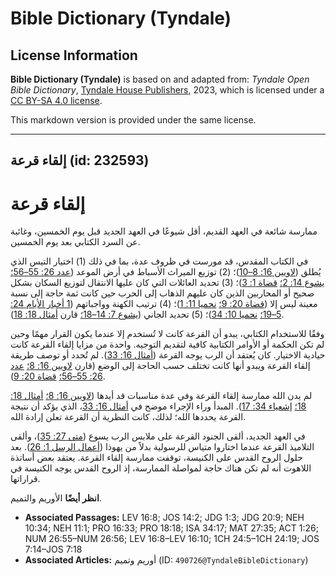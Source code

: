 # Bible Dictionary (Tyndale)

## License Information

**Bible Dictionary (Tyndale)** is based on and adapted from: _Tyndale Open Bible Dictionary_, [Tyndale House Publishers](https://tyndaleopenresources.com/), 2023, which is licensed under a [CC BY-SA 4.0 license](https://creativecommons.org/licenses/by-sa/4.0/legalcode.en).

This markdown version is provided under the same license.



--------------------------------

## إلقاء قرعة (id: 232593)

إلقاء قرعة
==========

ممارسة شائعة في العهد القديم، أقل شيوعًا في العهد الجديد قبل يوم الخمسين، وغائبة عن السرد الكتابي بعد يوم الخمسين.

في الكتاب المقدس، قد مورست في ظروف عدة، بما في ذلك (1\) اختيار التيس الذي يُطلق ([لاويين 16: 8–10](https://ref.ly/Lev16:8-Lev16:10))؛ (2\) توزيع الميراث الأسباط في أرض الموعد ([عدد 26: 55–56؛](https://ref.ly/Num26:55-Num26:56) [يشوع 14: 2؛](https://ref.ly/Josh14:2) [قضاة 1: 3](https://ref.ly/Judg1:3))؛ (3\) تحديد العائلات التي كان عليها الانتقال لتوزيع السكان بشكل صحيح أو المحاربين الذين كان عليهم الذهاب إلى الحرب حين كانت ثمة حاجة إلى نسبة معينة ليس إلا ([قضاة 20: 9؛](https://ref.ly/Judg20:9) [نحميا 11: 1](https://ref.ly/Neh11:1))؛ (4\) ترتيب الكهنة وواجباتهم ([1 أخبار الأيام 24: 5–19؛](https://ref.ly/1Chr24:5-1Chr24:19) [نحميا 10: 34](https://ref.ly/Neh10:34))؛ (5\) تحديد الجاني ([يشوع 7: 14–18؛](https://ref.ly/Josh7:14-Josh7:18) قارن [أمثال 18: 18](https://ref.ly/Prov18:18)).

وفقًا للاستخدام الكتابي، يبدو أن القرعة كانت لا تُستخدم إلا عندما يكون القرار مهمًا وحين لم تكن الحكمة أو الأوامر الكتابية كافية لتقديم التوجيه. واحدة من مزايا إلقاء القرعة كانت حيادية الاختيار. كان يُعتقد أن الرب يوجه القرعة ([أمثال 16: 33](https://ref.ly/Prov16:33)). لم تُحدد أو توصف طريقة إلقاء القرعة ويبدو أنها كانت تختلف حسب الحاجة إلى الوضع (قارن [لاويين 16: 8؛](https://ref.ly/Lev16:8) [عدد 26: 55–56؛](https://ref.ly/Num26:55-Num26:56) [قضاة 20: 9](https://ref.ly/Judg20:9)).

لم يدن الله ممارسة إلقاء القرعة وفي عدة مناسبات قد أيدها ([لاويين 16: 8؛](https://ref.ly/Lev16:8) [أمثال 18: 18؛](https://ref.ly/Prov18:18) [إشعياء 34: 17](https://ref.ly/Isa34:17)). المبدأ وراء الإجراء موضح في [أمثال 16: 33](https://ref.ly/Prov16:33)، الذي يؤكد أن نتيجة القرعة يحددها الله؛ لذلك، كانت النظرية أن القرعة تعلن إرادة الله.

في العهد الجديد، ألقى الجنود القرعة على ملابس الرب يسوع ([متى 27: 35](https://ref.ly/Matt27:35))، وألقى التلاميذ القرعة عندما اختاروا متياس للرسولية بدلاً من يهوذا ([أعمال الرسل 1: 26](https://ref.ly/Acts1:26)). بعد حلول الروح القدس على الكنيسة، توقفت ممارسة إلقاء القرعة. يعتقد بعض أساتذة اللاهوت أنه لم تكن هناك حاجة لمواصلة الممارسة، إذ الروح القدس يوجه الكنيسة في قراراتها.

**انظر أيضًا** الأوريم والتميم.

* **Associated Passages:** LEV 16:8; JOS 14:2; JDG 1:3; JDG 20:9; NEH 10:34; NEH 11:1; PRO 16:33; PRO 18:18; ISA 34:17; MAT 27:35; ACT 1:26; NUM 26:55–NUM 26:56; LEV 16:8–LEV 16:10; 1CH 24:5–1CH 24:19; JOS 7:14–JOS 7:18
* **Associated Articles:** أوريم وتميم (ID: `490726@TyndaleBibleDictionary`)

